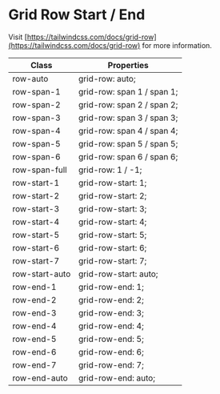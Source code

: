 # Grid Row Start / End

Visit [https://tailwindcss.com/docs/grid-row](https://tailwindcss.com/docs/grid-row) for more information.

<table class="w-full text-left border-collapse"><thead><tr><th class="z-20 sticky top-0 text-sm font-semibold text-gray-600 bg-white p-0"><div class="pb-2 pr-2 border-b border-gray-200">Class</div></th><th class="z-20 sticky top-0 text-sm font-semibold text-gray-600 bg-white p-0"><div class="pb-2 pl-2 border-b border-gray-200">Properties</div></th></tr></thead><tbody class="align-baseline"><tr><td class="py-2 pr-2 font-mono text-xs text-violet-600 whitespace-nowrap">row-auto</td><td class="py-2 pl-2 font-mono text-xs text-light-blue-600 whitespace-pre">grid-row: auto;</td></tr><tr><td class="py-2 pr-2 font-mono text-xs text-violet-600 whitespace-nowrap border-t border-gray-200">row-span-1</td><td class="py-2 pl-2 font-mono text-xs text-light-blue-600 whitespace-pre border-t border-gray-200">grid-row: span 1 / span 1;</td></tr><tr><td class="py-2 pr-2 font-mono text-xs text-violet-600 whitespace-nowrap border-t border-gray-200">row-span-2</td><td class="py-2 pl-2 font-mono text-xs text-light-blue-600 whitespace-pre border-t border-gray-200">grid-row: span 2 / span 2;</td></tr><tr><td class="py-2 pr-2 font-mono text-xs text-violet-600 whitespace-nowrap border-t border-gray-200">row-span-3</td><td class="py-2 pl-2 font-mono text-xs text-light-blue-600 whitespace-pre border-t border-gray-200">grid-row: span 3 / span 3;</td></tr><tr><td class="py-2 pr-2 font-mono text-xs text-violet-600 whitespace-nowrap border-t border-gray-200">row-span-4</td><td class="py-2 pl-2 font-mono text-xs text-light-blue-600 whitespace-pre border-t border-gray-200">grid-row: span 4 / span 4;</td></tr><tr><td class="py-2 pr-2 font-mono text-xs text-violet-600 whitespace-nowrap border-t border-gray-200">row-span-5</td><td class="py-2 pl-2 font-mono text-xs text-light-blue-600 whitespace-pre border-t border-gray-200">grid-row: span 5 / span 5;</td></tr><tr><td class="py-2 pr-2 font-mono text-xs text-violet-600 whitespace-nowrap border-t border-gray-200">row-span-6</td><td class="py-2 pl-2 font-mono text-xs text-light-blue-600 whitespace-pre border-t border-gray-200">grid-row: span 6 / span 6;</td></tr><tr><td class="py-2 pr-2 font-mono text-xs text-violet-600 whitespace-nowrap border-t border-gray-200">row-span-full</td><td class="py-2 pl-2 font-mono text-xs text-light-blue-600 whitespace-pre border-t border-gray-200">grid-row: 1 / -1;</td></tr><tr><td class="py-2 pr-2 font-mono text-xs text-violet-600 whitespace-nowrap border-t border-gray-200">row-start-1</td><td class="py-2 pl-2 font-mono text-xs text-light-blue-600 whitespace-pre border-t border-gray-200">grid-row-start: 1;</td></tr><tr><td class="py-2 pr-2 font-mono text-xs text-violet-600 whitespace-nowrap border-t border-gray-200">row-start-2</td><td class="py-2 pl-2 font-mono text-xs text-light-blue-600 whitespace-pre border-t border-gray-200">grid-row-start: 2;</td></tr><tr><td class="py-2 pr-2 font-mono text-xs text-violet-600 whitespace-nowrap border-t border-gray-200">row-start-3</td><td class="py-2 pl-2 font-mono text-xs text-light-blue-600 whitespace-pre border-t border-gray-200">grid-row-start: 3;</td></tr><tr><td class="py-2 pr-2 font-mono text-xs text-violet-600 whitespace-nowrap border-t border-gray-200">row-start-4</td><td class="py-2 pl-2 font-mono text-xs text-light-blue-600 whitespace-pre border-t border-gray-200">grid-row-start: 4;</td></tr><tr><td class="py-2 pr-2 font-mono text-xs text-violet-600 whitespace-nowrap border-t border-gray-200">row-start-5</td><td class="py-2 pl-2 font-mono text-xs text-light-blue-600 whitespace-pre border-t border-gray-200">grid-row-start: 5;</td></tr><tr><td class="py-2 pr-2 font-mono text-xs text-violet-600 whitespace-nowrap border-t border-gray-200">row-start-6</td><td class="py-2 pl-2 font-mono text-xs text-light-blue-600 whitespace-pre border-t border-gray-200">grid-row-start: 6;</td></tr><tr><td class="py-2 pr-2 font-mono text-xs text-violet-600 whitespace-nowrap border-t border-gray-200">row-start-7</td><td class="py-2 pl-2 font-mono text-xs text-light-blue-600 whitespace-pre border-t border-gray-200">grid-row-start: 7;</td></tr><tr><td class="py-2 pr-2 font-mono text-xs text-violet-600 whitespace-nowrap border-t border-gray-200">row-start-auto</td><td class="py-2 pl-2 font-mono text-xs text-light-blue-600 whitespace-pre border-t border-gray-200">grid-row-start: auto;</td></tr><tr><td class="py-2 pr-2 font-mono text-xs text-violet-600 whitespace-nowrap border-t border-gray-200">row-end-1</td><td class="py-2 pl-2 font-mono text-xs text-light-blue-600 whitespace-pre border-t border-gray-200">grid-row-end: 1;</td></tr><tr><td class="py-2 pr-2 font-mono text-xs text-violet-600 whitespace-nowrap border-t border-gray-200">row-end-2</td><td class="py-2 pl-2 font-mono text-xs text-light-blue-600 whitespace-pre border-t border-gray-200">grid-row-end: 2;</td></tr><tr><td class="py-2 pr-2 font-mono text-xs text-violet-600 whitespace-nowrap border-t border-gray-200">row-end-3</td><td class="py-2 pl-2 font-mono text-xs text-light-blue-600 whitespace-pre border-t border-gray-200">grid-row-end: 3;</td></tr><tr><td class="py-2 pr-2 font-mono text-xs text-violet-600 whitespace-nowrap border-t border-gray-200">row-end-4</td><td class="py-2 pl-2 font-mono text-xs text-light-blue-600 whitespace-pre border-t border-gray-200">grid-row-end: 4;</td></tr><tr><td class="py-2 pr-2 font-mono text-xs text-violet-600 whitespace-nowrap border-t border-gray-200">row-end-5</td><td class="py-2 pl-2 font-mono text-xs text-light-blue-600 whitespace-pre border-t border-gray-200">grid-row-end: 5;</td></tr><tr><td class="py-2 pr-2 font-mono text-xs text-violet-600 whitespace-nowrap border-t border-gray-200">row-end-6</td><td class="py-2 pl-2 font-mono text-xs text-light-blue-600 whitespace-pre border-t border-gray-200">grid-row-end: 6;</td></tr><tr><td class="py-2 pr-2 font-mono text-xs text-violet-600 whitespace-nowrap border-t border-gray-200">row-end-7</td><td class="py-2 pl-2 font-mono text-xs text-light-blue-600 whitespace-pre border-t border-gray-200">grid-row-end: 7;</td></tr><tr><td class="py-2 pr-2 font-mono text-xs text-violet-600 whitespace-nowrap border-t border-gray-200">row-end-auto</td><td class="py-2 pl-2 font-mono text-xs text-light-blue-600 whitespace-pre border-t border-gray-200">grid-row-end: auto;</td></tr></tbody></table>
